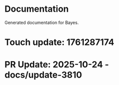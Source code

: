 # Documentation

Generated documentation for Bayes.

# Touch update: 1761287174

# PR Update: 2025-10-24 - docs/update-3810
